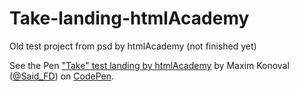 # Take-landing-htmlAcademy
Old test project from psd by htmlAcademy (not finished yet)

<p data-height="265" data-theme-id="0" data-slug-hash="ezdgmN" data-default-tab="html,result" data-user="Said_FD" data-embed-version="2" class="codepen">See the Pen <a href="http://codepen.io/Said_FD/pen/ezdgmN/">"Take" test landing by htmlAcademy</a> by Maxim Konoval (<a href="http://codepen.io/Said_FD">@Said_FD</a>) on <a href="http://codepen.io">CodePen</a>.</p>
<script async src="//assets.codepen.io/assets/embed/ei.js"></script>
